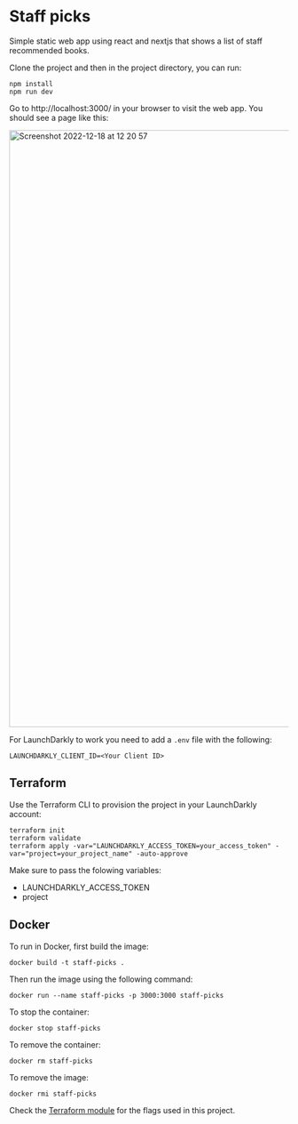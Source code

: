 # Staff picks

Simple static web app using react and nextjs that shows a list of staff recommended books.

Clone the project and then in the project directory, you can run:

```
npm install
npm run dev
```

Go to http://localhost:3000/ in your browser to visit the web app. You should see a page like this:

<img width="1074" alt="Screenshot 2022-12-18 at 12 20 57" src="https://user-images.githubusercontent.com/1982588/208295564-d9c7890f-3911-40f9-b994-27a7b528e00d.png">

For LaunchDarkly to work you need to add a `.env` file with the following:

```
LAUNCHDARKLY_CLIENT_ID=<Your Client ID>
```

## Terraform

Use the Terraform CLI to provision the project in your LaunchDarkly account:

```
terraform init
terraform validate
terraform apply -var="LAUNCHDARKLY_ACCESS_TOKEN=your_access_token" -var="project=your_project_name" -auto-approve
```

Make sure to pass the folowing variables:

- LAUNCHDARKLY_ACCESS_TOKEN
- project

## Docker

To run in Docker, first build the image:

```
docker build -t staff-picks .
```

Then run the image using the following command:

```
docker run --name staff-picks -p 3000:3000 staff-picks
```

To stop the container:

```
docker stop staff-picks
```

To remove the container:

```
docker rm staff-picks
```

To remove the image:

```
docker rmi staff-picks
```

Check the [Terraform module](terraform/main.tf) for the flags used in this project.
